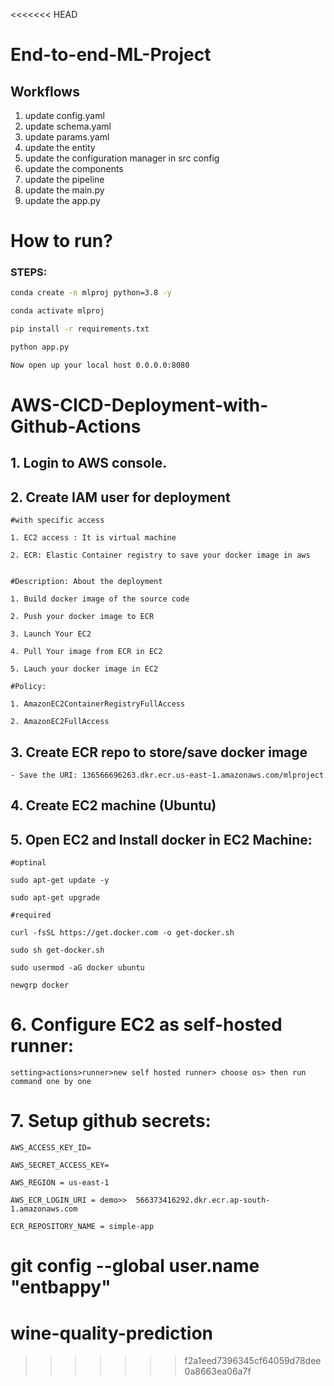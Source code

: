 <<<<<<< HEAD
# End-to-end-ML-Project


## Workflows

1. update config.yaml
2. update schema.yaml
3. update params.yaml
4. update the entity 
5. update the configuration manager in src config
6. update the components
7. update the pipeline
8. update the main.py
9. update the app.py

# How to run?
### STEPS:


```bash
conda create -n mlproj python=3.8 -y 
```

```bash
conda activate mlproj
```


```bash
pip install -r requirements.txt
```

```bash
python app.py
```

```bash
Now open up your local host 0.0.0.0:8080
```



# AWS-CICD-Deployment-with-Github-Actions

## 1. Login to AWS console.

## 2. Create IAM user for deployment

	#with specific access

	1. EC2 access : It is virtual machine

	2. ECR: Elastic Container registry to save your docker image in aws


	#Description: About the deployment

	1. Build docker image of the source code

	2. Push your docker image to ECR

	3. Launch Your EC2 

	4. Pull Your image from ECR in EC2

	5. Lauch your docker image in EC2

	#Policy:

	1. AmazonEC2ContainerRegistryFullAccess

	2. AmazonEC2FullAccess

	
## 3. Create ECR repo to store/save docker image
    - Save the URI: 136566696263.dkr.ecr.us-east-1.amazonaws.com/mlproject

	
## 4. Create EC2 machine (Ubuntu) 

## 5. Open EC2 and Install docker in EC2 Machine:
	
	
	#optinal

	sudo apt-get update -y

	sudo apt-get upgrade
	
	#required

	curl -fsSL https://get.docker.com -o get-docker.sh

	sudo sh get-docker.sh

	sudo usermod -aG docker ubuntu

	newgrp docker
	
# 6. Configure EC2 as self-hosted runner:
    setting>actions>runner>new self hosted runner> choose os> then run command one by one


# 7. Setup github secrets:

    AWS_ACCESS_KEY_ID=

    AWS_SECRET_ACCESS_KEY=

    AWS_REGION = us-east-1

    AWS_ECR_LOGIN_URI = demo>>  566373416292.dkr.ecr.ap-south-1.amazonaws.com

    ECR_REPOSITORY_NAME = simple-app






 git config --global user.name "entbappy"
=======
# wine-quality-prediction
>>>>>>> f2a1eed7396345cf64059d78dee0a8663ea06a7f
